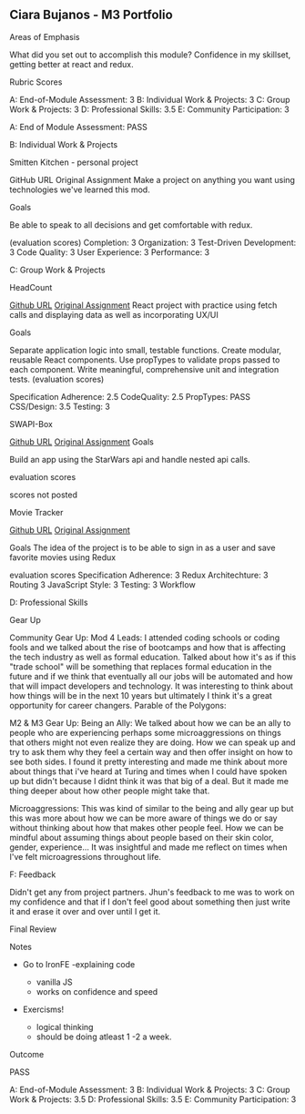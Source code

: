 ## Ciara Bujanos - M3 Portfolio

Areas of Emphasis

What did you set out to accomplish this module? 
Confidence in my skillset, getting better at react and redux.

Rubric Scores

A: End-of-Module Assessment: 3
B: Individual Work & Projects: 3
C: Group Work & Projects: 3
D: Professional Skills: 3.5
E: Community Participation: 3

A: End of Module Assessment: PASS

B: Individual Work & Projects

Smitten Kitchen - personal project

GitHub URL
Original Assignment
Make a project on anything you want using technologies we've learned this mod. 

Goals

Be able to speak to all decisions and get comfortable with redux.

(evaluation scores)
Completion: 3
Organization: 3
Test-Driven Development: 3
Code Quality: 3
User Experience: 3
Performance: 3

C: Group Work & Projects

HeadCount

[Github URL](https://github.com/buji405/headcount2.0)
[Original Assignment](https://github.com/turingschool-examples/headcount2.0)
React project with practice using fetch calls and displaying data as well as incorporating UX/UI

Goals

Separate application logic into small, testable functions. Create modular, reusable React components. Use propTypes to validate props passed to each component. Write meaningful, comprehensive unit and integration tests.
(evaluation scores)

Specification Adherence: 2.5
CodeQuality: 2.5
PropTypes: PASS
CSS/Design: 3.5
Testing: 3

SWAPI-Box

[Github URL](https://github.com/buji405/swapi-box)
[Original Assignment](http://frontend.turing.io/projects/swapi-box.html)
Goals

Build an app using the StarWars api and handle nested api calls. 

evaluation scores

scores not posted 

Movie Tracker

[Github URL](https://github.com/buji405/movie-tracker)
[Original Assignment](https://github.com/turingschool-examples/movie-tracker)

Goals
The idea of the project is to be able to sign in as a user and save favorite movies using Redux

evaluation scores
Specification Adherence: 3
Redux Architechture: 3 
Routing 3
JavaScript Style: 3
Testing: 3
Workflow

D: Professional Skills

Gear Up

Community Gear Up: Mod 4 Leads:
I attended coding schools or coding fools and we talked about the rise of bootcamps and how that is affecting the tech industry as well as formal education. Talked about how it's as if this "trade school" will be something that replaces formal education in the future and if we think that eventually all our jobs will be automated and how that will impact developers and technology. It was interesting to think about how things will be in the next 10 years but ultimately I think it's a great opportunity for career changers.
Parable of the Polygons:

M2 & M3 Gear Up: Being an Ally:
We talked about how we can be an ally to people who are experiencing perhaps some microaggressions on things that others might not even realize they are doing. How we can speak up and try to ask them why they feel a certain way and then offer insight on how to see both sides. I found it pretty interesting and made me think about more about things that i've heard at Turing and times when I could have spoken up but didn't because I didnt think it was that big of a deal. But it made me thing deeper about how other people might take that.

Microaggressions:
This was kind of similar to the being and ally gear up but this was more about how we can be more aware of things we do or say without thinking about how that makes other people feel. How we can be mindful about assuming things about people based on their skin color, gender, experience... It was insightful and made me reflect on times when I've felt microagressions throughout life. 

F: Feedback

Didn't get any from project partners. Jhun's feedback to me was to work on my confidence and that if I don't feel good about something then just write it and erase it over and over until I get it. 

Final Review

Notes

- Go to IronFE 
    -explaining code 
    - vanilla JS
    - works on confidence and speed 

- Exercisms! 
    - logical thinking 
    - should be doing atleast 1 -2  a week. 

Outcome

PASS

A: End-of-Module Assessment: 3
B: Individual Work & Projects: 3
C: Group Work & Projects: 3.5
D: Professional Skills: 3.5
E: Community Participation: 3
